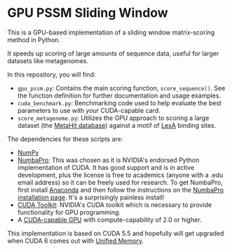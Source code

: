 GPU PSSM Sliding Window
=======================

This is a GPU-based implementation of a sliding window matrix-scoring method in Python.

It speeds up scoring of large amounts of sequence data, useful for larger datasets like metagenomes.

In this repository, you will find:

- `gpu_pssm.py`: Contains the main scoring function, `score_sequence()`. See the function definition for further documentation and usage examples.
- `cuda_benchmark.py`: Benchmarking code used to help evaluate the best parameters to use with *your* CUDA-capable card.
- `score_metagenome.py`: Utilizes the GPU approach to scoring a large dataset (the [MetaHit database](http://www.nature.com/nature/journal/v464/n7285/full/nature08821.html)) against a motif of [LexA](http://en.wikipedia.org/wiki/Repressor_lexA) binding sites.

The dependencies for these scripts are:
- [NumPy](http://www.numpy.org/)
- [NumbaPro](http://docs.continuum.io/numbapro/): This was chosen as it is NVIDIA's endorsed Python implementation of CUDA. It has good support and is in active development, plus the license is free to academics (anyone with a .edu email address) so it can be freely used for research. To get NumbaPro, first install [Anaconda](https://store.continuum.io/cshop/academicanaconda) and then follow the instructions on the [NumbaPro installation page](http://docs.continuum.io/numbapro/install.html). It's a surprisingly painless install!
- [CUDA Toolkit](https://developer.nvidia.com/cuda-toolkit): NVIDIA's CUDA toolkit which is necessary to provide functionality for GPU programming.
- A [CUDA-capable GPU](https://developer.nvidia.com/cuda-gpus) with compute-capability of 2.0 or higher.

This implementation is based on CUDA 5.5 and hopefully will get upgraded when CUDA 6 comes out with [Unified Memory](http://devblogs.nvidia.com/parallelforall/unified-memory-in-cuda-6/).
